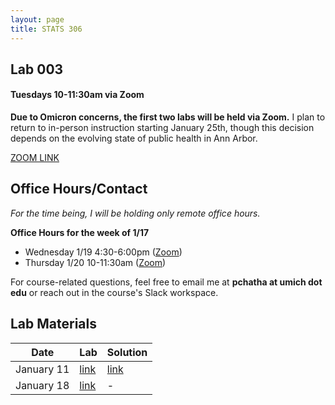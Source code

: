 ```yaml
---
layout: page
title: STATS 306
---
```

## Lab 003 
#### Tuesdays 10-11:30am via Zoom

**Due to Omicron concerns, the first two labs will be held via Zoom.** I plan to return to in-person instruction starting January 25th, though this decision depends on the evolving state of public health in Ann Arbor.

[ZOOM LINK](https://umich.zoom.us/j/97271299787)

## Office Hours/Contact
*For the time being, I will be holding only remote office hours.*

**Office Hours for the week of 1/17**

- Wednesday 1/19 4:30-6:00pm ([Zoom](https://umich.zoom.us/j/95153791660))
- Thursday  1/20 10-11:30am ([Zoom](https://umich.zoom.us/j/95153791660))


For course-related questions, feel free to email me at **pchatha at umich dot edu** or reach out in the course's Slack workspace.  
## Lab Materials

| Date       | Lab  | Solution |
|------------|------|----------|
| January 11 | [link](https://colab.research.google.com/github/chathasphere/chathasphere.github.io/blob/main/teaching/306_materials/003_lab1.ipynb) | [link](https://github.com/chathasphere/chathasphere.github.io/blob/main/teaching/306_materials/003_lab1_solutions.ipynb)     |
| January 18 | [link](https://colab.research.google.com/github/chathasphere/chathasphere.github.io/blob/main/teaching/306_materials/003_lab2.ipynb)  | - |